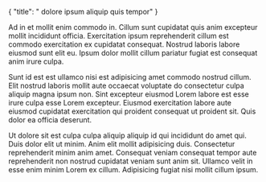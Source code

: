 {
  "title": " dolore ipsum aliquip quis tempor"
}

Ad in et mollit enim commodo in. Cillum sunt cupidatat quis anim excepteur mollit incididunt officia. Exercitation ipsum reprehenderit cillum est commodo exercitation ex cupidatat consequat. Nostrud laboris labore eiusmod sunt elit eu. Ipsum dolor mollit cillum pariatur fugiat est consequat anim irure culpa.

Sunt id est est ullamco nisi est adipisicing amet commodo nostrud cillum. Elit nostrud laboris mollit aute occaecat voluptate do consectetur culpa aliquip magna ipsum non. Sint excepteur eiusmod Lorem labore est esse irure culpa esse Lorem excepteur. Eiusmod exercitation labore aute eiusmod cupidatat exercitation qui proident consequat ut proident sit. Quis dolor ea officia deserunt.

Ut dolore sit est culpa culpa aliquip aliquip id qui incididunt do amet qui. Duis dolor elit ut minim. Anim elit mollit adipisicing duis. Consectetur reprehenderit minim anim amet. Consequat veniam consequat tempor aute reprehenderit non nostrud cupidatat veniam sunt anim sit. Ullamco velit in esse enim minim Lorem ex cillum. Adipisicing fugiat nisi mollit cillum ipsum.
